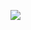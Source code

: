 ![](https://www.madewithnestle.ca/sites/default/files/styles/medium/public/nhl_kitkat_thumbnail.png?itok=0ivqQtNw)

